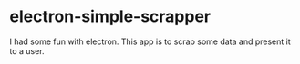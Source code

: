 # electron-simple-scrapper

I had some fun with electron. This app is to scrap some data and present it to a user.
